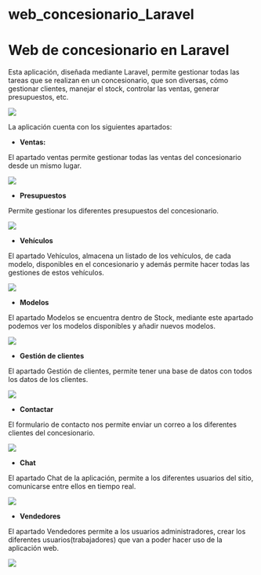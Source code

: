 # web_concesionario_Laravel

<h1>Web de concesionario en Laravel</h1>

Esta aplicación, diseñada mediante Laravel, permite gestionar todas las tareas que se realizan en un concesionario, que son diversas, cómo gestionar clientes, manejar el stock, controlar las ventas, generar presupuestos, etc.

<img src="https://i.ibb.co/f8qsffN/Screenshot-2.jpg"/>

La aplicación cuenta con los siguientes apartados:

+ <b>Ventas:</b>

El apartado ventas permite gestionar todas las ventas del concesionario desde un mismo lugar.

<img src="https://i.ibb.co/f8qsffN/Screenshot-2.jpg"/>

+ <b>Presupuestos</b>

Permite gestionar los diferentes presupuestos del concesionario.

<img src="https://i.ibb.co/s3Qdhpj/Screenshot-4.jpg">

+ <b>Vehículos</b>

El apartado Vehículos, almacena un listado de los vehículos, de cada modelo, disponibles en el concesionario y además permite hacer todas las gestiones de estos vehículos.

<img src="https://i.ibb.co/LdbYwj1/Screenshot-5.jpg">

+ <b>Modelos</b>

El apartado Modelos se encuentra dentro de Stock, mediante este apartado podemos ver los modelos disponibles y añadir nuevos modelos.

<img src="https://i.ibb.co/GHKy8V6/Screenshot-6.jpg">

+ <b>Gestión de clientes</b>

El apartado Gestión de clientes, permite tener una base de datos con todos los datos de los clientes.

<img src="https://i.ibb.co/SyN9qkT/Screenshot-7.jpg"/>

+ <b>Contactar</b>

El formulario de contacto nos permite enviar un correo a los diferentes clientes del concesionario.

<img src="https://i.ibb.co/vV01Pg8/Screenshot-8.jpg"/>

+ <b>Chat</b>

El apartado Chat de la aplicación, permite a los diferentes usuarios del sitio, comunicarse entre ellos en tiempo real.

<img src="https://i.ibb.co/5h9D4z5/Screenshot-9.jpg"/>

+ <b>Vendedores</b>

El apartado Vendedores permite a los usuarios administradores, crear los diferentes usuarios(trabajadores) que van a poder hacer uso de la aplicación web.

<img src="https://i.ibb.co/0BbHwbF/Screenshot-10.jpg"/>
